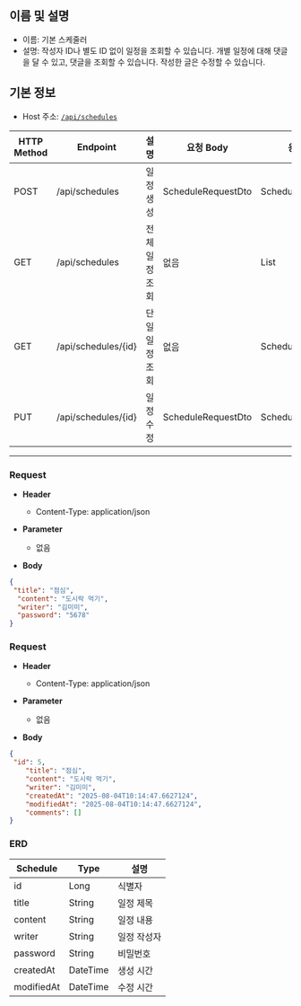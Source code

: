 ## 이름 및 설명
- 이름: 기본 스케줄러  
- 설명: 작성자 ID나 별도 ID 없이 일정을 조회할 수 있습니다. 개별 일정에 대해 댓글을 달 수 있고, 댓글을 조회할 수 있습니다. 작성한 글은 수정할 수 있습니다.

## 기본 정보
- Host 주소: [`/api/schedules`](http://localhost:8080/api/schedules/1)

| HTTP Method | Endpoint                | 설명          | 요청 Body             | 응답 Body             |
|-------------|-------------------------|---------------|------------------------|------------------------|
| POST        | /api/schedules          | 일정 생성     | ScheduleRequestDto     | ScheduleResponseDto    |
| GET         | /api/schedules          | 전체 일정 조회 | 없음                  | List<ScheduleResponseDto> |
| GET         | /api/schedules/{id}     | 단일 일정 조회 | 없음                  | ScheduleResponseDto    |
| PUT         | /api/schedules/{id}     | 일정 수정     | ScheduleRequestDto     | ScheduleResponseDto    |

---

### Request

- **Header**
  - Content-Type: application/json

- **Parameter**
  - 없음

- **Body**
```json
{
 "title": "점심",
  "content": "도시락 먹기",
  "writer": "김미미",
  "password": "5678"
}

```

### Request

- **Header**
  - Content-Type: application/json

- **Parameter**
  - 없음

- **Body**
```json
{
 "id": 5,
    "title": "점심",
    "content": "도시락 먹기",
    "writer": "김미미",
    "createdAt": "2025-08-04T10:14:47.6627124",
    "modifiedAt": "2025-08-04T10:14:47.6627124",
    "comments": []
}
```

### ERD

| Schedule | Type  | 설명          | 
|----------|-------|---------------|
| id       | Long   | 식별자       | 
| title    | String | 일정 제목    | 
| content  | String | 일정 내용    | 
| writer   | String | 일정 작성자  | 
| password | String | 비밀번호     | 
|createdAt | DateTime| 생성 시간   | 
|modifiedAt| DateTime | 수정 시간  | 



